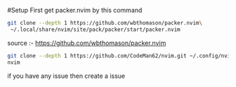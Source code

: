 #Setup
First get packer.nvim by this command 
```bash
git clone --depth 1 https://github.com/wbthomason/packer.nvim\
 ~/.local/share/nvim/site/pack/packer/start/packer.nvim
```
source :- https://github.com/wbthomason/packer.nvim
```bash
git clone --depth 1 https://github.com/CodeMan62/nvim.git ~/.config/nvim
nvim
```
if you have any issue then create a issue
